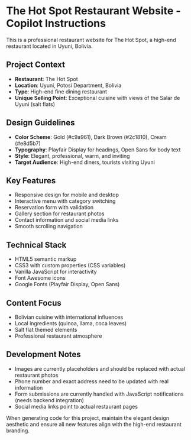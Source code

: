 <!-- Use this file to provide workspace-specific custom instructions to Copilot. For more details, visit https://code.visualstudio.com/docs/copilot/copilot-customization#_use-a-githubcopilotinstructionsmd-file -->

# The Hot Spot Restaurant Website - Copilot Instructions

This is a professional restaurant website for The Hot Spot, a high-end restaurant located in Uyuni, Bolivia.

## Project Context
- **Restaurant**: The Hot Spot
- **Location**: Uyuni, Potosí Department, Bolivia
- **Type**: High-end fine dining restaurant
- **Unique Selling Point**: Exceptional cuisine with views of the Salar de Uyuni (salt flats)

## Design Guidelines
- **Color Scheme**: Gold (#c9a961), Dark Brown (#2c1810), Cream (#e8d5b7)
- **Typography**: Playfair Display for headings, Open Sans for body text
- **Style**: Elegant, professional, warm, and inviting
- **Target Audience**: High-end diners, tourists visiting Uyuni

## Key Features
- Responsive design for mobile and desktop
- Interactive menu with category switching
- Reservation form with validation
- Gallery section for restaurant photos
- Contact information and social media links
- Smooth scrolling navigation

## Technical Stack
- HTML5 semantic markup
- CSS3 with custom properties (CSS variables)
- Vanilla JavaScript for interactivity
- Font Awesome icons
- Google Fonts (Playfair Display, Open Sans)

## Content Focus
- Bolivian cuisine with international influences
- Local ingredients (quinoa, llama, coca leaves)
- Salt flat themed elements
- Professional restaurant atmosphere

## Development Notes
- Images are currently placeholders and should be replaced with actual restaurant photos
- Phone number and exact address need to be updated with real information
- Form submissions are currently handled with JavaScript notifications (needs backend integration)
- Social media links point to actual restaurant pages

When generating code for this project, maintain the elegant design aesthetic and ensure all new features align with the high-end restaurant branding.